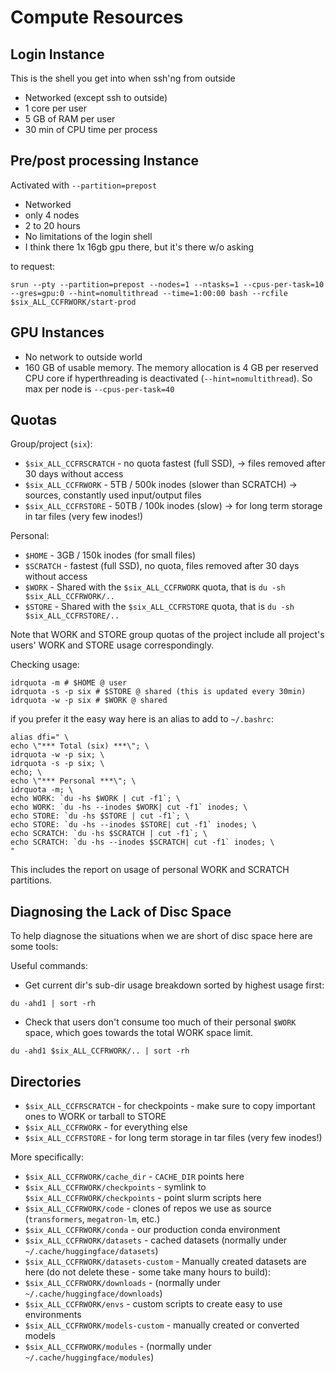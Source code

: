 # Compute Resources

## Login Instance

This is the shell you get into when ssh'ng from outside

- Networked (except ssh to outside)
- 1 core per user
- 5 GB of RAM per user
- 30 min of CPU time per process

## Pre/post processing Instance

Activated with `--partition=prepost`

- Networked
- only 4 nodes
- 2 to 20 hours
- No limitations of the login shell
- I think there 1x 16gb gpu there, but it's there w/o asking

to request:
```
srun --pty --partition=prepost --nodes=1 --ntasks=1 --cpus-per-task=10 --gres=gpu:0 --hint=nomultithread --time=1:00:00 bash --rcfile $six_ALL_CCFRWORK/start-prod
```

## GPU Instances

- No network to outside world
- 160 GB of usable memory. The memory allocation is 4 GB per reserved CPU core if hyperthreading is deactivated (`--hint=nomultithread`). So max per node is `--cpus-per-task=40`


## Quotas

Group/project (`six`):

- `$six_ALL_CCFRSCRATCH` - no quota fastest (full SSD),  →  files removed after 30 days without access
- `$six_ALL_CCFRWORK` - 5TB / 500k inodes (slower than SCRATCH) → sources, constantly used input/output files
- `$six_ALL_CCFRSTORE` - 50TB / 100k inodes (slow) → for long term storage in tar files (very few inodes!)

Personal:

- `$HOME` - 3GB / 150k inodes (for small files)
- `$SCRATCH` - fastest (full SSD), no quota, files removed after 30 days without access
- `$WORK` - Shared with the `$six_ALL_CCFRWORK` quota, that is `du -sh $six_ALL_CCFRWORK/..`
- `$STORE` - Shared with the  `$six_ALL_CCFRSTORE` quota, that is `du -sh $six_ALL_CCFRSTORE/..`

Note that WORK and STORE group quotas of the project include all project's users' WORK and STORE usage correspondingly.

Checking usage:
```
idrquota -m # $HOME @ user
idrquota -s -p six # $STORE @ shared (this is updated every 30min)
idrquota -w -p six # $WORK @ shared
```


if you prefer it the easy way here is an alias to add to `~/.bashrc`:
```
alias dfi=" \
echo \"*** Total (six) ***\"; \
idrquota -w -p six; \
idrquota -s -p six; \
echo; \
echo \"*** Personal ***\"; \
idrquota -m; \
echo WORK: `du -hs $WORK | cut -f1`; \
echo WORK: `du -hs --inodes $WORK| cut -f1` inodes; \
echo STORE: `du -hs $STORE | cut -f1`; \
echo STORE: `du -hs --inodes $STORE| cut -f1` inodes; \
echo SCRATCH: `du -hs $SCRATCH | cut -f1`; \
echo SCRATCH: `du -hs --inodes $SCRATCH| cut -f1` inodes; \
"
```
This includes the report on usage of personal WORK and SCRATCH partitions.



## Diagnosing the Lack of Disc Space

To help diagnose the situations when we are short of disc space here are some tools:

Useful commands:

* Get current dir's sub-dir usage breakdown sorted by highest usage first:
```
du -ahd1 | sort -rh
```

* Check that users don't consume too much of their personal `$WORK` space, which goes towards the total WORK space limit.

```
du -ahd1 $six_ALL_CCFRWORK/.. | sort -rh
```




## Directories

- `$six_ALL_CCFRSCRATCH` - for checkpoints - make sure to copy important ones to WORK or tarball to STORE
- `$six_ALL_CCFRWORK` - for everything else
- `$six_ALL_CCFRSTORE` - for long term storage in tar files (very few inodes!)

More specifically:

- `$six_ALL_CCFRWORK/cache_dir` - `CACHE_DIR` points here
- `$six_ALL_CCFRWORK/checkpoints` - symlink to `$six_ALL_CCFRWORK/checkpoints` - point slurm scripts here
- `$six_ALL_CCFRWORK/code` - clones of repos we use as source (`transformers`, `megatron-lm`, etc.)
- `$six_ALL_CCFRWORK/conda` - our production conda environment
- `$six_ALL_CCFRWORK/datasets` - cached datasets (normally under `~/.cache/huggingface/datasets`)
- `$six_ALL_CCFRWORK/datasets-custom` - Manually created datasets are here (do not delete these - some take many hours to build):
- `$six_ALL_CCFRWORK/downloads` -  (normally under `~/.cache/huggingface/downloads`)
- `$six_ALL_CCFRWORK/envs` - custom scripts to create easy to use environments
- `$six_ALL_CCFRWORK/models-custom` - manually created or converted models
- `$six_ALL_CCFRWORK/modules` -  (normally under `~/.cache/huggingface/modules`)
